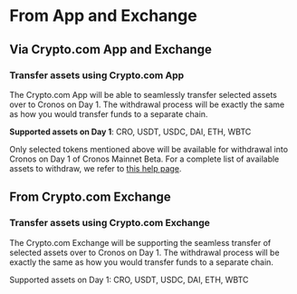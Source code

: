 # From App and Exchange

## Via Crypto.com App and Exchange

### Transfer assets using Crypto.com App

The Crypto.com App will be able to seamlessly transfer selected assets over to Cronos on Day 1. The withdrawal process will be exactly the same as how you would transfer funds to a separate chain.

**Supported assets on Day 1**: CRO, USDT, USDC, DAI, ETH, WBTC

Only selected tokens mentioned above will be available for withdrawal into Cronos on Day 1 of Cronos Mainnet Beta. For a complete list of available assets to withdraw, we refer to [this help page](https://help.crypto.com/en/articles/5978017-what-should-i-know-about-cryptocurrency-deposits-and-withdrawals).

## From Crypto.com Exchange

### Transfer assets using Crypto.com Exchange

The Crypto.com Exchange will be supporting the seamless transfer of selected assets over to Cronos on Day 1. The withdrawal process will be exactly the same as how you would transfer funds to a separate chain.

Supported assets on Day 1: CRO, USDT, USDC, DAI, ETH, WBTC
